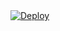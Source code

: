 <a href="https://heroku.com/deploy?template=https://github.com/FlosumPMD/NodePMD/tree/test">
  <img src="https://www.herokucdn.com/deploy/button.svg" alt="Deploy">
</a>